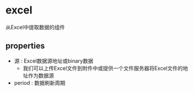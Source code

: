 # excel
从Excel中提取数据的组件
## properties
- 源 : Excel数据源地址或binary数据
  - 我们可以上传Excel文件到附件中或提供一个文件服务器将Excel文件的地址作为数据源
- period : 数据刷新周期
